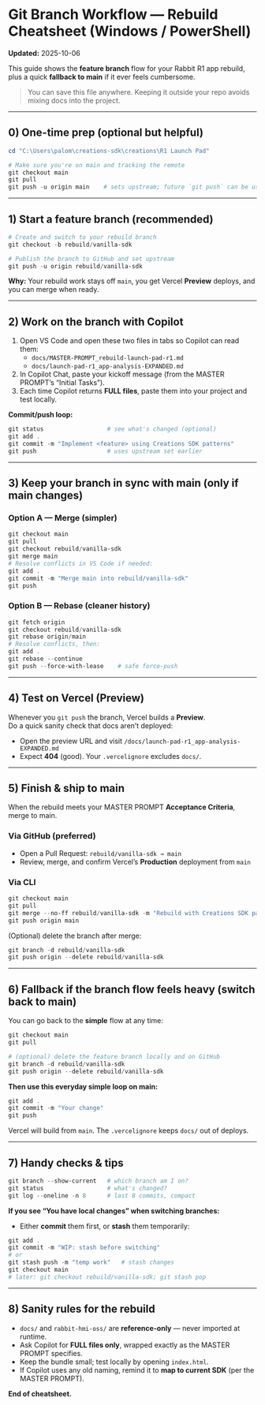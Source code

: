 # Git Branch Workflow — Rebuild Cheatsheet (Windows / PowerShell)
**Updated:** 2025-10-06

This guide shows the **feature branch** flow for your Rabbit R1 app rebuild, plus a quick **fallback to main** if it ever feels cumbersome.

> You can save this file anywhere. Keeping it outside your repo avoids mixing docs into the project.


---

## 0) One-time prep (optional but helpful)

```powershell
cd "C:\Users\palom\creations-sdk\creations\R1 Launch Pad"

# Make sure you're on main and tracking the remote
git checkout main
git pull
git push -u origin main    # sets upstream; future `git push` can be used without args
```


---

## 1) Start a feature branch (recommended)

```powershell
# Create and switch to your rebuild branch
git checkout -b rebuild/vanilla-sdk

# Publish the branch to GitHub and set upstream
git push -u origin rebuild/vanilla-sdk
```

**Why:** Your rebuild work stays off `main`, you get Vercel **Preview** deploys, and you can merge when ready.


---

## 2) Work on the branch with Copilot

1. Open VS Code and open these two files in tabs so Copilot can read them:
   - `docs/MASTER-PROMPT_rebuild-launch-pad-r1.md`
   - `docs/launch-pad-r1_app-analysis-EXPANDED.md`
2. In Copilot Chat, paste your kickoff message (from the MASTER PROMPT’s “Initial Tasks”).  
3. Each time Copilot returns **FULL files**, paste them into your project and test locally.

**Commit/push loop:**

```powershell
git status                  # see what's changed (optional)
git add .
git commit -m "Implement <feature> using Creations SDK patterns"
git push                    # uses upstream set earlier
```


---

## 3) Keep your branch in sync with main (only if main changes)

### Option A — Merge (simpler)
```powershell
git checkout main
git pull
git checkout rebuild/vanilla-sdk
git merge main
# Resolve conflicts in VS Code if needed:
git add .
git commit -m "Merge main into rebuild/vanilla-sdk"
git push
```

### Option B — Rebase (cleaner history)
```powershell
git fetch origin
git checkout rebuild/vanilla-sdk
git rebase origin/main
# Resolve conflicts, then:
git add .
git rebase --continue
git push --force-with-lease    # safe force-push
```


---

## 4) Test on Vercel (Preview)

Whenever you `git push` the branch, Vercel builds a **Preview**.  
Do a quick sanity check that docs aren’t deployed:

- Open the preview URL and visit `/docs/launch-pad-r1_app-analysis-EXPANDED.md`  
- Expect **404** (good). Your `.vercelignore` excludes `docs/`.


---

## 5) Finish & ship to main

When the rebuild meets your MASTER PROMPT **Acceptance Criteria**, merge to main.

### Via GitHub (preferred)
- Open a Pull Request: `rebuild/vanilla-sdk → main`
- Review, merge, and confirm Vercel’s **Production** deployment from `main`

### Via CLI
```powershell
git checkout main
git pull
git merge --no-ff rebuild/vanilla-sdk -m "Rebuild with Creations SDK patterns"
git push origin main
```

(Optional) delete the branch after merge:
```powershell
git branch -d rebuild/vanilla-sdk
git push origin --delete rebuild/vanilla-sdk
```


---

## 6) Fallback if the branch flow feels heavy (switch back to main)

You can go back to the **simple** flow at any time:

```powershell
git checkout main
git pull

# (optional) delete the feature branch locally and on GitHub
git branch -d rebuild/vanilla-sdk
git push origin --delete rebuild/vanilla-sdk
```

**Then use this everyday simple loop on main:**

```powershell
git add .
git commit -m "Your change"
git push
```

Vercel will build from `main`. The `.vercelignore` keeps `docs/` out of deploys.


---

## 7) Handy checks & tips

```powershell
git branch --show-current   # which branch am I on?
git status                  # what's changed?
git log --oneline -n 8      # last 8 commits, compact
```

**If you see “You have local changes” when switching branches:**  
- Either **commit** them first, or **stash** them temporarily:

```powershell
git add .
git commit -m "WIP: stash before switching"
# or
git stash push -m "temp work"   # stash changes
git checkout main
# later: git checkout rebuild/vanilla-sdk; git stash pop
```


---

## 8) Sanity rules for the rebuild
- `docs/` and `rabbit-hmi-oss/` are **reference-only** — never imported at runtime.  
- Ask Copilot for **FULL files only**, wrapped exactly as the MASTER PROMPT specifies.  
- Keep the bundle small; test locally by opening `index.html`.  
- If Copilot uses any old naming, remind it to **map to current SDK** (per the MASTER PROMPT).

**End of cheatsheet.**
